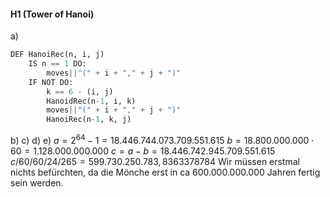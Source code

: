 #### H1 (Tower of Hanoi)
a)
```python
DEF HanoiRec(n, i, j)
	IS n == 1 DO:
		moves||"(" + i + "," + j + ")"
	IF NOT DO:
		k == 6 - (i, j)
		HanoidRec(n-1, i, k)
		moves||"(" + i + "," + j + ")"
		HanoiRec(n-1, k, j)
```
b) 
c)
d)
e) 
$a = 2^{64} - 1 = 18.446.744.073.709.551.615$
$b = 18.800.000.000 \cdot 60 = 1.128.000.000.000$
$c = a - b = 18.446.742.945.709.551.615$
$c / 60 / 60 / 24 / 265 = 599.730.250.783,8363378784$
Wir müssen erstmal nichts befürchten, da die Mönche erst in ca 600.000.000.000 Jahren fertig sein werden.


